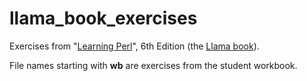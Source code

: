 # llama_book_exercises

Exercises from "[Learning Perl](http://shop.oreilly.com/product/0636920018452.do)", 6th Edition (the [Llama book](http://www.learning-perl.com/)).

File names starting with **wb** are exercises from the student workbook.
